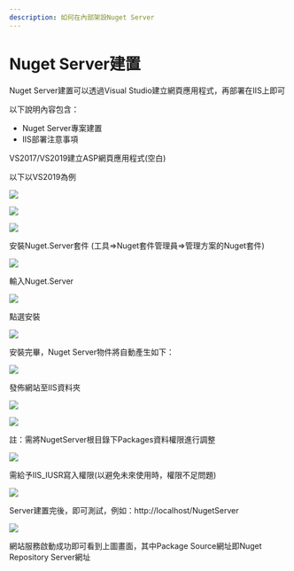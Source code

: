 ```yaml
---
description: 如何在內部架設Nuget Server
---
```


# Nuget Server建置

Nuget Server建置可以透過Visual Studio建立網頁應用程式，再部署在IIS上即可

以下說明內容包含：

* Nuget Server專案建置
* IIS部署注意事項

VS2017/VS2019建立ASP網頁應用程式\(空白\)

以下以VS2019為例

![](../../.gitbook/assets/image%20%2876%29.png)

![](../../.gitbook/assets/image%20%28490%29.png)

![](../../.gitbook/assets/image%20%28326%29.png)

安裝Nuget.Server套件 \(工具=&gt;Nuget套件管理員=&gt;管理方案的Nuget套件\)

![](../../.gitbook/assets/image%20%28371%29.png)

輸入Nuget.Server

![](../../.gitbook/assets/image%20%28304%29.png)

點選安裝

![](../../.gitbook/assets/image%20%28454%29.png)

安裝完畢，Nuget Server物件將自動產生如下：

![](../../.gitbook/assets/image%20%28211%29.png)

發佈網站至IIS資料夾

![](../../.gitbook/assets/image%20%2880%29.png)

![](../../.gitbook/assets/image%20%28464%29.png)

註：需將NugetServer根目錄下Packages資料權限進行調整

![](../../.gitbook/assets/image%20%28130%29.png)

需給予IIS\_IUSR寫入權限\(以避免未來使用時，權限不足問題\)

![](../../.gitbook/assets/image%20%2848%29.png)

Server建置完後，即可測試，例如：http://localhost/NugetServer

![](../../.gitbook/assets/image%20%281%29.png)

網站服務啟動成功即可看到上圖畫面，其中Package Source網址即Nuget Repository Server網址

